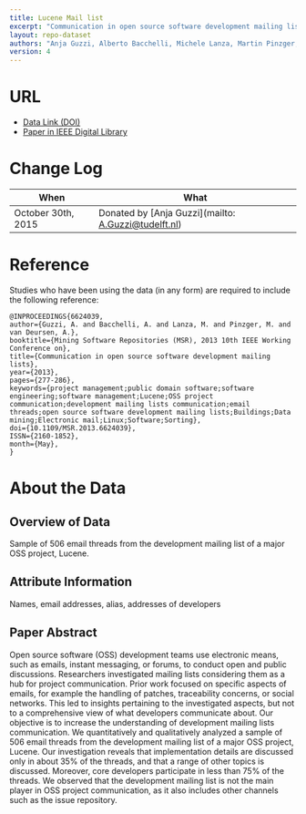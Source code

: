 ```yaml
---
title: Lucene Mail list
excerpt: "Communication in open source software development mailing lists"
layout: repo-dataset
authors: "Anja Guzzi, Alberto Bacchelli, Michele Lanza, Martin Pinzger, Arie van Deursen"
version: 4
---
```


# URL

* [Data Link (DOI)](https://doi.org/10.5281/zenodo.268477)
* [Paper in IEEE Digital Library](http://ieeexplore.ieee.org/xpl/articleDetails.jsp?arnumber=6624039)

# Change Log

When | What
---- | ----
October 30th, 2015 | Donated by [Anja Guzzi](mailto: A.Guzzi@tudelft.nl)

# Reference

Studies who have been using the data (in any form) are required to include the following reference:

```
@INPROCEEDINGS{6624039,
author={Guzzi, A. and Bacchelli, A. and Lanza, M. and Pinzger, M. and van Deursen, A.},
booktitle={Mining Software Repositories (MSR), 2013 10th IEEE Working Conference on},
title={Communication in open source software development mailing lists},
year={2013},
pages={277-286},
keywords={project management;public domain software;software engineering;software management;Lucene;OSS project communication;development mailing lists communication;email threads;open source software development mailing lists;Buildings;Data mining;Electronic mail;Linux;Software;Sorting},
doi={10.1109/MSR.2013.6624039},
ISSN={2160-1852},
month={May},
}
```

# About the Data

## Overview of Data

Sample of 506 email threads from the development mailing list of a major OSS project, Lucene.

## Attribute Information

Names, email addresses, alias, addresses of developers

## Paper Abstract

Open source software (OSS) development teams use electronic means, such as emails, instant messaging, or forums, to conduct open and public discussions. Researchers investigated mailing lists considering them as a hub for project communication. Prior work focused on specific aspects of emails, for example the handling of patches, traceability concerns, or social networks. This led to insights pertaining to the investigated aspects, but not to a comprehensive view of what developers communicate about. Our objective is to increase the understanding of development mailing lists communication. We quantitatively and qualitatively analyzed a sample of 506 email threads from the development mailing list of a major OSS project, Lucene. Our investigation reveals that implementation details are discussed only in about 35% of the threads, and that a range of other topics is discussed. Moreover, core developers participate in less than 75% of the threads. We observed that the development mailing list is not the main player in OSS project communication, as it also includes other channels such as the issue repository.
